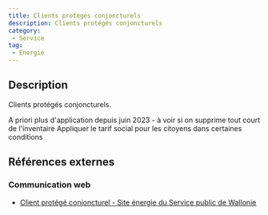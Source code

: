 ```yaml
---
title: Clients protégés conjoncturels
description: Clients protégés conjoncturels
category: 
 - Service
tag: 
 - Energie
---
```


## Description

Clients protégés conjoncturels.

A priori plus d'application depuis juin 2023 - à voir si on supprime tout court de l'inventaire
Appliquer le tarif social pour les citoyens dans certaines conditions

## Références externes 

### Communication web

- [Client protégé conjoncturel - Site énergie du Service public de Wallonie](https://energie.wallonie.be/fr/client-protege-conjoncturel.html?IDC=8610&IDD=158453)


